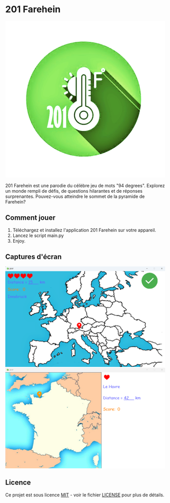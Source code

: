 # 201 Farehein

![201 Farehein Logo](images/logo201F.png)

201 Farehein est une parodie du célèbre jeu de mots "94 degrees". Explorez un monde rempli de défis, de questions hilarantes et de réponses surprenantes. Pouvez-vous atteindre le sommet de la pyramide de Farehein?

## Comment jouer
1. Téléchargez et installez l'application 201 Farehein sur votre appareil.
2. Lancez le script main.py
3. Enjoy.

## Captures d'écran
![Capture d'écran 1](images/capture1.png)
![Capture d'écran 2](images/capture2.png)

## Licence
Ce projet est sous licence [MIT](https://opensource.org/licenses/MIT) - voir le fichier [LICENSE](LICENSE) pour plus de détails.
